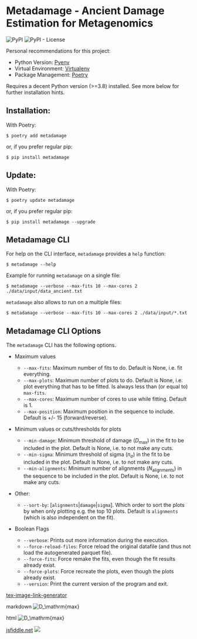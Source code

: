 # Metadamage - Ancient Damage Estimation for Metagenomics

![PyPI](https://img.shields.io/pypi/v/metadamage) ![PyPI - License](https://img.shields.io/pypi/l/metadamage)

Personal recommendations for this project:

- Python Version: [Pyenv](https://github.com/pyenv/pyenv)
- Virtual Environment:  [Virtualenv](https://github.com/pyenv/pyenv-virtualenv)
- Package Management: [Poetry](https://python-poetry.org/)

Requires a decent Python version (>=3.8) installed. See more below for further installation hints.


## Installation:

With Poetry:
```console
$ poetry add metadamage
```
or, if you prefer regular pip:
```console
$ pip install metadamage
```

## Update:

With Poetry:
```console
$ poetry update metadamage
```
or, if you prefer regular pip:
```console
$ pip install metadamage --upgrade
```


## Metadamage CLI

For help on the CLI interface, `metadamage` provides a `help` function:

```console
$ metadamage --help
```

Example for running `metadamage` on a single file:
```console
$ metadamage --verbose --max-fits 10 --max-cores 2 ./data/input/data_ancient.txt
```

`metadamage` also allows to run on a multiple files:
```console
$ metadamage --verbose --max-fits 10 --max-cores 2 ./data/input/*.txt
```

## Metadamage CLI Options

The `metadamage` CLI has the following options.

- Maximum values
  - `--max-fits`: Maximum number of fits to do. Default is None, i.e. fit everything.
  - `--max-plots`: Maximum number of plots to do. Default is None, i.e. plot everything that has to be fitted. Is always less than (or equal to) `max-fits`.
  - `--max-cores`: Maximum number of cores to use while fitting. Default is 1.
  - `--max-position`: Maximum position in the sequence to include. Default is +/- 15 (forward/reverse).

- Minimum values or cuts/thresholds for plots
  - `--min-damage`: Minimum threshold of damage ($D_\mathrm{max}$) in the fit to be included in the plot. Default is None, i.e. to not make any cuts.
  - `--min-sigma`: Minimum threshold of sigma ($n_\sigma$) in the fit to be included in the plot. Default is None, i.e. to not make any cuts.
  - `--min-alignments`: Minimum number of alignments ($N_\mathrm{alignments}$) in the sequence to be included in the plot. Default is None, i.e. to not make any cuts.

- Other:
  - `--sort-by`:     [`alignments`|`damage`|`sigma`]. Which order to sort the plots by when only plotting e.g. the top 10 plots. Default is `alignments` (which is also independent on the fit).

- Boolean Flags
  - `--verbose`: Prints out more information during the execution.
  - `--force-reload-files`: Force reload the original datafile (and thus not load the autogenerated parquet file).
  - `--force-fits`: Force remake the fits, even though the fit results already exist.
  - `--force-plots`: Force recreate  the plots, even though the plots already exist.
  - `--version`: Print the current version of the program and exit.


[tex-image-link-generator](https://tex-image-link-generator.herokuapp.com/)

markdown
![D_\mathrm{max}](https://render.githubusercontent.com/render/math?math=%5Cdisplaystyle+D_%5Cmathrm%7Bmax%7D)

html
<img src=
"https://render.githubusercontent.com/render/math?math=%5Cdisplaystyle+D_%5Cmathrm%7Bmax%7D"
alt="D_\mathrm{max}">

[jsfiddle.net](https://jsfiddle.net/8ndx694g/)
<img src="https://render.githubusercontent.com/render/math?math=%24D_%5Cmathrm%7Bmax%7D%24">


<!--
## Anaconda

If first time using:

###### 1a)
```console
$ git clone https://github.com/ChristianMichelsen/metadamage
$ cd metadamage
$ conda env create -f environment.yaml
```

or, if already installed:
###### 1b)
```console
$ conda env update --file environment.yaml
```

Afterwards remember to activcate the new environment:
###### 2)
```console
$ conda activate metadamage
``` -->

<!--
git clone https://github.com/pyro-ppl/numpyro.git
# install jax/jaxlib first for CUDA support
pip install -e .[dev]  # contains additional dependencies for NumPyro development -->


<!-- poetry add git+https://github.com/ChristianMichelsen/metadamage.git -->
<!-- poetry add git+https://github.com/ChristianMichelsen/metadamage.git#develop -->
<!-- poetry add ./my-package/ -->



<!--
Make sure you have a local Python environment. Personally, I recommend using Pyenv for installing Python versions and Pyenv-Virtualenv for easy managing of virtuel environments. See e.g. [this](https://github.com/pyenv/pyenv-installer#pyenv-installer) for easy installation of both.

Make sure you have a decent Python version (>=3.8) installed:

pyenv install 3.8.7
pyenv virtualenv 3.8.7 metadamage38
pyenv activate metadamage38

create a new dir:

mkdir metadamage
cd metadamage

pyenv local metadamage38 -->
